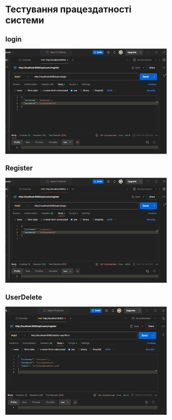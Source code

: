 # Тестування працездатності системи

## login
![](media/Postman_fqB4X6j55Q.png)
## Register
![](media/Postman_fqB4X6j55Q.png)
## UserDelete
![](media/Postman_qSH7EPcDWg.png)

